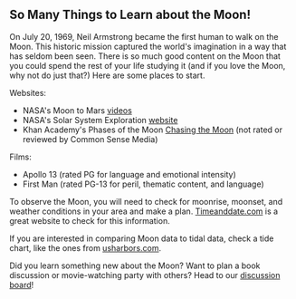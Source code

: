 <h2>So Many Things to Learn about the Moon!</h2>

<p>On July 20, 1969, Neil Armstrong became the first human to walk on the Moon.  This historic mission captured the world's imagination in a way that has seldom been seen.  There is so much good content on the Moon that you could spend the rest of your life studying it (and if you love the Moon, why not do just that?)  Here are some places to start.</p>
  
<p>Websites:</p>
<ul>
  <li>NASA's Moon to Mars <a href="https://www.nasa.gov/topics/moon-to-mars/videos">videos</a></li>
  <li>NASA's Solar System Exploration <a href="https://solarsystem.nasa.gov/moons/earths-moon/overview/">website</a></li>
  <li>Khan Academy's Phases of the Moon <a href="https://www.khanacademy.org/science/cosmology-and-astronomy/earth-history-topic#moon-phases-and-eclipses>videos</a></li>
    </ul>
   
<p>Books:</p>
<ul>
  <li><em>The Book of the Moon</em> by Dr. Maggie Aderin-Pocock</li>
  <li><em>Moonshot</em> by Brian Floca</li>
  <li><em>Lost Moon</em> by James Lovell and Jeffrey Kluger</li>
  <li><em>Apollo 8</em> by Jeffrey Kluger</li>
  </ul>
  
<p>Books for young readers:</p>
<ul>
  <li><em>So That's How the Moon Changes Shape!</em> by Allan Fowler</li>
  <li><em>The Moon Book</em> by Gail Gibbons</li>
  <li><em>The Moon</em> by Elaine Landau</li>
  </ul>
  
<p>Documentaries:</p>
<ul>
  <li>Apollo 11 (rated G)</li>
  <li>For All Mankind (not rated; Common Sense Media says 15+ for violence, mature themes, smoking, alcohol, and language)</li>
  <li>PBS American Experience: <a href="https://www.pbs.org/wgbh/americanexperience/films/chasing-moon/#film_description">Chasing the Moon</a> (not rated or reviewed by Common Sense Media)</li>
  </ul>
  
<p>Films:</p>
<ul>
  <li>Apollo 13 (rated PG for language and emotional intensity)</li>
  <li>First Man (rated PG-13 for peril, thematic content, and language)</li>
  </ul>
  
<p>To observe the Moon, you will need to check for moonrise, moonset, and weather conditions in your area and make a plan.  <a href="https://www.timeanddate.com/astronomy/usa">Timeanddate.com</a> is a great website to check for this information.</p>

<p>If you are interested in comparing Moon data to tidal data, check a tide chart, like the ones from <a href="https://www.usharbors.com/">usharbors.com</a>.</p>

<p>Did you learn something new about the Moon?  Want to plan a book discussion or movie-watching party with others?  Head to our <a href="https://discourse.treefortlearning.org/c/the-moon/6">discussion board</a>!</p>
